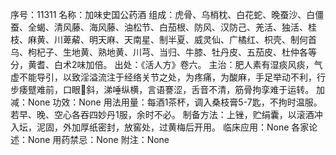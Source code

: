 序号：11311
名称：加味史国公药酒
组成：虎骨、乌梢枕、白花蛇、晚蚕沙、白僵蚕、全蝎、清风藤、海风藤、油松节、白茄根、防风、汉防己、羌活、独活、桂枝、麻黄、川萆薢、明天麻、天南星、制半夏、威灵仙、广橘红、枳壳、制何首乌、枸杞子、生地黄、熟地黄、川芎、当归、牛膝、牡丹皮、五茄皮、杜仲各等分，黄耆、白术2味加倍。
出处：《活人方》卷六。
主治：肥人素有湿痰风痰，气虚不能导引，以致淫溢流注于经络关节之处，为疼痛，为酸麻，手足举动不利，行步痿躄难前，口眼斜，涕唾纵横，言语謇涩，舌音不清，筋骨拘孪难于运转。
加减：None
功效：None
用法用量：每酒1茶杯，调入桑枝膏5-7匙，不拘时温服。若早、晚、空心各吞四妙丹1服，余时不必。
制备方法：上锉，贮绢囊，以滚酒冲入坛，泥固，外加厚纸密封，放窖处，过黄梅后开用。
临床应用：None
各家论述：None
用药禁忌：None
附注：None
